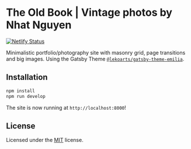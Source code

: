 # The Old Book | Vintage photos by Nhat Nguyen

[![Netlify Status](https://api.netlify.com/api/v1/badges/b1c5ed7e-0e58-4625-af8b-195f18f418ab/deploy-status)](https://app.netlify.com/sites/the-old-book/deploys)

Minimalistic portfolio/photography site with masonry grid, page transitions and big images. Using the Gatsby Theme [`@lekoarts/gatsby-theme-emilia`](https://github.com/LekoArts/gatsby-themes/tree/main/themes/gatsby-theme-emilia).

## Installation

```sh
npm install
npm run develop
```

The site is now running at `http://localhost:8000`!

## License

Licensed under the [MIT](LICENSE) license.
